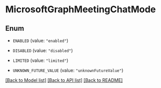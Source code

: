 # MicrosoftGraphMeetingChatMode

## Enum


* `ENABLED` (value: `"enabled"`)

* `DISABLED` (value: `"disabled"`)

* `LIMITED` (value: `"limited"`)

* `UNKNOWN_FUTURE_VALUE` (value: `"unknownFutureValue"`)


[[Back to Model list]](../README.md#documentation-for-models) [[Back to API list]](../README.md#documentation-for-api-endpoints) [[Back to README]](../README.md)


